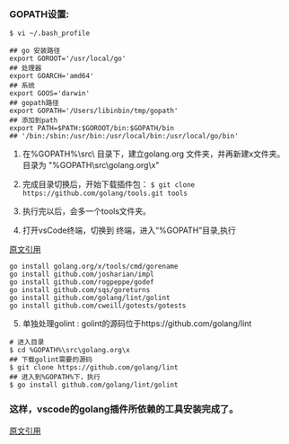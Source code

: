 ### GOPATH设置:
`$ vi ~/.bash_profile `


```
## go 安装路径
export GOROOT='/usr/local/go'
## 处理器
export GOARCH='amd64'
## 系统
export GOOS='darwin'
## gopath路径
export GOPATH='/Users/libinbin/tmp/gopath'
## 添加到path
export PATH=$PATH:$GOROOT/bin:$GOPATH/bin
## '/bin:/sbin:/usr/bin:/usr/local/bin:/usr/local/go/bin'
```



1. 在%GOPATH%\src\ 目录下，建立golang.org 文件夹，并再新建x文件夹。  目录为 "%GOPATH\src\golang.org\x\"

2. 完成目录切换后，开始下载插件包：
`$ git clone https://github.com/golang/tools.git tools`

3. 执行完以后，会多一个tools文件夹。

4. 打开vsCode终端，切换到 终端，进入“%GOPATH”目录,执行

[原文引用](https://blog.csdn.net/yo_oygo/article/details/79065966)

```
go install golang.org/x/tools/cmd/gorename
go install github.com/josharian/impl
go install github.com/rogpeppe/godef
go install github.com/sqs/goreturns
go install github.com/golang/lint/golint
go install github.com/cweill/gotests/gotests
```


5. 单独处理golint : golint的源码位于https://github.com/golang/lint

```
# 进入目录
$ cd %GOPATH%\src\golang.org\x
## 下载golint需要的源码
$ git clone https://github.com/golang/lint 
## 进入到%GOPATH%下，执行
$ go install github.com/golang/lint/golint
```

### 这样，vscode的golang插件所依赖的工具安装完成了。

[原文引用](https://blog.csdn.net/bing2011/article/details/81183569)

